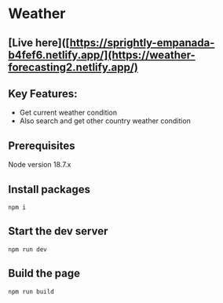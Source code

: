 # Weather



## [Live here]([https://sprightly-empanada-b4fef6.netlify.app/](https://weather-forecasting2.netlify.app/)

## Key Features:
 - Get current weather condition
 - Also search and get other country weather condition

## Prerequisites

Node version 18.7.x



## Install packages

```shell
npm i
```

## Start the dev server

```shell
npm run dev
```

## Build the page

```shell
npm run build
```
